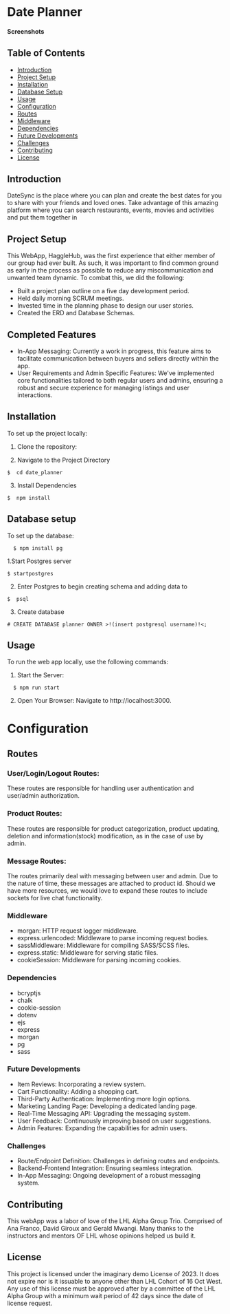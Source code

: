 # Date Planner

#### Screenshots

## Table of Contents

- [Introduction](#introduction)
- [Project Setup](#projectSetup)
- [Installation](#installation)
- [Database Setup](#databaseSetup)
- [Usage](#usage)
- [Configuration](#configuration)
- [Routes](#routes)
- [Middleware](#middleware)
- [Dependencies](#dependencies)
- [Future Developments](#futureDevelopments)
- [Challenges](#challenges)
- [Contributing](#contributing)
- [License](#license)

## Introduction

DateSync is the place where you can plan and create the best dates for you to share with your friends and loved ones. Take advantage of this amazing platform where you can search restaurants, events, movies and activities and put them together in

## Project Setup

This WebApp, HaggleHub, was the first experience that either member of our group had ever built. As such, it was important to find common ground as early in the process as possible to reduce any miscommunication and unwanted team dynamic. To combat this, we did the following:

- Built a project plan outline on a five day development period.
- Held daily morning SCRUM meetings.
- Invested time in the planning phase to design our user stories.
- Created the ERD and Database Schemas.

## Completed Features

- In-App Messaging: Currently a work in progress, this feature aims to facilitate communication between buyers and sellers directly within the app.
- User Requirements and Admin Specific Features: We've implemented core functionalities tailored to both regular users and admins, ensuring a robust and secure experience for managing listings and user interactions.

## Installation

To set up the project locally:

1. Clone the repository:

2. Navigate to the Project Directory

```
$  cd date_planner
```

3. Install Dependencies

```
$  npm install
```

## Database setup

To set up the database:

```
  $ npm install pg
```

1.Start Postgres server

```
$ startpostgres
```

2. Enter Postgres to begin creating schema and adding data to

```
$  psql
```

3. Create database

```
# CREATE DATABASE planner OWNER >!(insert postgresql username)!<;
```

## Usage

To run the web app locally, use the following commands:

1. Start the Server:

```
  $ npm run start
```

2. Open Your Browser: Navigate to http://localhost:3000.

# Configuration

## Routes

### User/Login/Logout Routes:

These routes are responsible for handling user authentication and user/admin authorization.

### Product Routes:

These routes are responsible for product categorization, product updating, deletion and information(stock) modification, as in the case of use by admin.

### Message Routes:

The routes primarily deal with messaging between user and admin. Due to the nature of time, these messages are attached to product id. Should we have more resources, we would love to expand these routes to include sockets for live chat functionality.

### Middleware

- morgan: HTTP request logger middleware.
- express.urlencoded: Middleware to parse incoming request bodies.
- sassMiddleware: Middleware for compiling SASS/SCSS files.
- express.static: Middleware for serving static files.
- cookieSession: Middleware for parsing incoming cookies.

### Dependencies

- bcryptjs
- chalk
- cookie-session
- dotenv
- ejs
- express
- morgan
- pg
- sass

### Future Developments

- Item Reviews: Incorporating a review system.
- Cart Functionality: Adding a shopping cart.
- Third-Party Authentication: Implementing more login options.
- Marketing Landing Page: Developing a dedicated landing page.
- Real-Time Messaging API: Upgrading the messaging system.
- User Feedback: Continuously improving based on user suggestions.
- Admin Features: Expanding the capabilities for admin users.

### Challenges

- Route/Endpoint Definition: Challenges in defining routes and endpoints.
- Backend-Frontend Integration: Ensuring seamless integration.
- In-App Messaging: Ongoing development of a robust messaging system.

## Contributing

This webApp was a labor of love of the LHL Alpha Group Trio. Comprised of Ana Franco, David Giroux and Gerald Mwangi. Many thanks to the instructors and mentors OF LHL whose opinions helped us build it.

## License

This project is licensed under the imaginary demo License of 2023. It does not expire nor is it issuable to anyone other than LHL Cohort of 16 Oct West. Any use of this license must be approved after by a committee of the LHL Alpha Group with a minimum wait period of 42 days since the date of license request.
